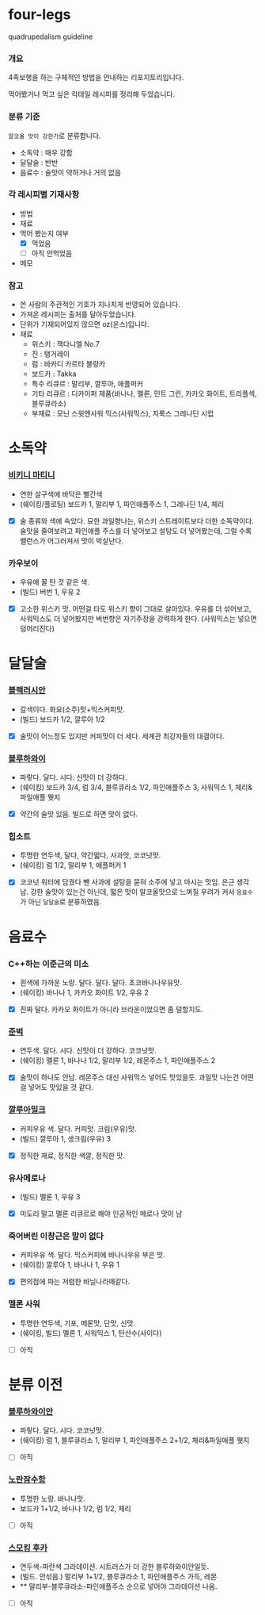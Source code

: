 # four-legs

quadrupedalism guideline

### 개요

4족보행을 하는 구체적인 방법을 안내하는 리포지토리입니다.

먹어봤거나 먹고 싶은 칵테일 레시피를 정리해 두었습니다.

### 분류 기준

`알코올 맛이 강한가`로 분류합니다.

- 소독약 : 매우 강함
- 달달술 : 반반
- 음료수 : 술맛이 약하거나 거의 없음

### 각 레시피별 기재사항

- 방법
- 재료
- 먹어 봤는지 여부
  - [x] 먹었음
  - [ ] 아직 안먹었음
- 메모

### 참고

- 쓴 사람의 주관적인 기호가 지나치게 반영되어 있습니다.
- 가져온 레시피는 출처를 달아두었습니다.
- 단위가 기재되어있지 않으면 oz(온스)입니다.
- 재료
  - 위스키 : 잭다니엘 No.7
  - 진 : 탱거레이
  - 럼 : 바카디 카르타 블랑카
  - 보드카 : Takka
  - 특수 리큐르 : 말리부, 깔루아, 애플퍼커
  - 기타 리큐르 : 디카이퍼 제품(바나나, 멜론, 민트 그린, 카카오 화이트, 트리플섹, 블루큐라소)
  - 부재료 : 모닌 스윗앤사워 믹스(사워믹스), 지룩스 그레나딘 시럽

# 소독약

### [비키니 마티니](https://www.youtube.com/watch?v=vdL4tFZ5faE)

- 연한 살구색에 바닥은 빨간색
- (쉐이킹/플로팅) 보드카 1, 말리부 1, 파인애플주스 1, 그레나딘 1/4, 체리
- [x] 술 종류와 색에 속았다. 묘한 과일향나는, 위스키 스트레이트보다 더한 소독약이다. 술맛을 줄여보려고 파인애플 주스를 더 넣어보고 설탕도 더 넣어봤는데, 그럴 수록 밸런스가 어그러져서 맛이 박살난다.

### 카우보이

- 우유에 꿀 탄 것 같은 색.
- (빌드) 버번 1, 우유 2
- [x] 고소한 위스키 맛. 어떤걸 타도 위스키 향이 그대로 살아있다. 우유를 더 섞어보고, 사워믹스도 더 넣어봤지만 버번향은 자기주장을 강력하게 한다. (사워믹스는 넣으면 덩어리진다)

# 달달술

### [블랙러시안](https://q-net.or.kr/cst006.do?id=cst00602&gSite=Q&gId=&brdId=Q006&code=1204&artlSeq=5209079)

- 갈색이다. 화요(소주)맛+믹스커피맛.
- (빌드) 보드카 1/2, 깔루아 1/2
- [x] 술맛이 어느정도 있지만 커피맛이 더 세다. 세계관 최강자들의 대결이다.

### [블루하와이](https://m.blog.naver.com/oyk1984/40112734178)

- 파랗다. 달다. 시다. 신맛이 더 강하다.
- (쉐이킹) 보드카 3/4, 럼 3/4, 블루큐라소 1/2, 파인애플주스 3, 사워믹스 1, 체리&파일애플 웻지
- [x] 약간의 술맛 있음. 빌드로 하면 맛이 없다.

### 힙소트

- 투명한 연두색, 달다, 약간떫다, 사과맛, 코코넛맛.
- (쉐이킹) 럼 1/2, 말리부 1, 애플퍼커 1
- [x] 코코넛 워터에 담궜다 뺀 사과에 설탕을 묻혀 소주에 넣고 마시는 맛임. 은근 생각남. 강한 술맛이 있는건 아닌데, 떫은 맛이 알코올맛으로 느껴질 우려가 커서 `음료수`가 아닌 `달달술`로 분류하였음.

# 음료수

### C++하는 이준근의 미소

- 흰색에 가까운 노랑. 달다. 달다. 달다. 초코바나나우유맛.
- (쉐이킹) 바나나 1, 카카오 화이트 1/2, 우유 2
- [x] 진짜 달다. 카카오 화이트가 아니라 브라운이었으면 좀 덜할지도.

### [준벅](https://m.blog.naver.com/PostView.naver?isHttpsRedirect=true&blogId=lsj5722&logNo=220005227495)

- 연두색. 달다. 시다. 신맛이 더 강하다. 코코넛맛.
- (쉐이킹) 멜론 1, 바나나 1/2, 말리부 1/2, 레몬주스 1, 파인애플주스 2
- [x] 술맛이 하나도 안남. 레몬주스 대신 사워믹스 넣어도 맛있을듯. 과일맛 나는건 어떤걸 넣어도 맛있을 것 같다.

### [깔루아밀크](https://namu.wiki/w/%EA%B9%94%EB%A3%A8%EC%95%84%20%EB%B0%80%ED%81%AC#s-2)

- 커피우유 색. 달다. 커피맛. 크림(우유)맛.
- (빌드) 깔루아 1, 생크림(우유) 3
- [x] 정직한 재료, 정직한 색깔, 정직한 맛.

### 유사메로나

- (빌드) 멜론 1, 우유 3
- [x] 미도리 말고 멜론 리큐르로 해야 인공적인 메로나 맛이 남

### 죽어버린 이창근은 말이 없다

- 커피우유 색. 달다. 믹스커피에 바나나우유 부은 맛.
- (쉐이킹) 깔루아 1, 바나나 1, 우유 1
- [x] 편의점에 파는 저렴한 바닐나라떼같다.

### 멜론 사워

- 투명한 연두색, 기포, 메론맛, 단맛, 신맛.
- (쉐이킹, 빌드) 멜론 1, 사워믹스 1, 탄산수(사이다)
- [ ] 아직

# 분류 이전

### [블루하와이안](https://holdeniscomming.tistory.com/entry/%EC%A1%B0%EC%A3%BC%EA%B8%B0%EB%8A%A5%EC%82%AC-%EC%B9%B5%ED%85%8C%EC%9D%BC19-%EB%B8%94%EB%A3%A8-%ED%95%98%EC%99%80%EC%9D%B4%EC%95%88Blue-Hawaiian)

- 파랗다. 달다. 시다. 코코넛맛.
- (쉐이킹) 럼 1, 블루큐라소 1, 말리부 1, 파인애플주스 2+1/2, 체리&파일애플 웻지
- [ ] 아직

### [노란잠수함](https://www.youtube.com/watch?v=V9x5ZBlWhTU)

- 투명한 노랑. 바나나맛.
- 보드카 1+1/2, 바나나 1/2, 럼 1/2, 체리
- [ ] 아직

### [스모킹 후카](https://www.youtube.com/watch?v=BeDWcsbFKdY)

- 연두색-파란색 그라데이션. 시트러스가 더 강한 블루하와이안일듯.
- (빌드. 안섞음.) 말리부 1+1/2, 블루큐라소 1, 파인애플주스 가득, 레몬
- \*\* 말리부-블루큐라소-파인애플주스 순으로 넣어야 그라데이션 나옴.
- [ ] 아직
